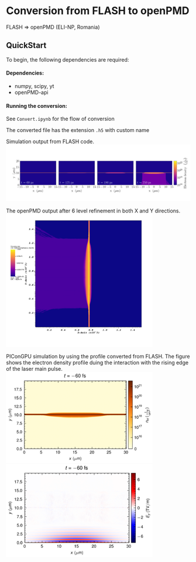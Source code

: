 Conversion from FLASH to openPMD
================================

FLASH => openPMD (ELI-NP, Romania)

## QuickStart
To begin, the following dependencies are required:

#### Dependencies:

- numpy, scipy, yt
- openPMD-api

#### Running the conversion:

See `Convert.ipynb` for the flow of conversion

The converted file has the extension `.h5` with custom name

Simulation output from FLASH code.
<img src="Data/Figure1.png" alt="text" width="800"/>


The openPMD output after 6 level refinement in both X and Y directions.
<img src="src/output/visit0001.png" alt="text" width="400"/>


PIConGPU simulation by using the profile converted from FLASH. The figure shows the electron density profile duing the interaction with the rising edge of the laser main pulse.
<img src="src/output/dens_H_1384.png" alt="text" width="400"/> <img src="src/output/Ex_1384.png" alt="text" width="400"/>
